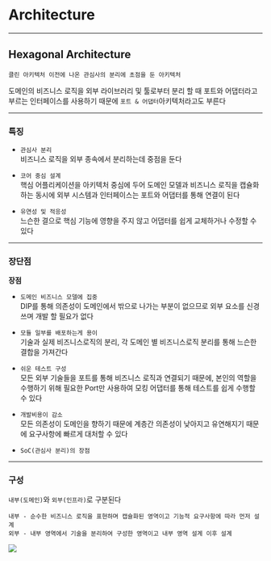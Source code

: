 # Architecture
---
## Hexagonal Architecture
```
클린 아키텍처 이전에 나온 관심사의 분리에 초점을 둔 아키텍처
```
도메인의 비즈니스 로직을 외부 라이브러리 및 툴로부터 분리 할 때 포트와 어댑터라고 부르는 인터페이스를 사용하기 때문에 `포트 & 어댑터`아키텍처라고도 부른다

---
### 특징
- `관심사 분리`   
비즈니스 로직을 외부 종속에서 분리하는데 중점을 둔다 

- `코어 중심 설계`   
핵심 어플리케이션을 아키텍처 중심에 두어 도메인 모델과 비즈니스 로직을 캡슐화하는 동시에 외부 시스템과 인터페이스는 포트와 어댑터를 통해 연결이 된다

- `유연성 및 적응성`   
느슨한 결으로 핵심 기능에 영향을 주지 않고 어댑터를 쉽게 교체하거나 수정할 수 있다

---
### 장단점
**장점**   
- `도메인 비즈니스 모델에 집중`   
DIP를 통해 의존성이 도메인에서 밖으로 나가는 부분이 없으므로 외부 요소를 신경쓰며 개발 할 필요가 없다

- `모듈 일부를 배포하는게 용이`   
기술과 실제 비즈니스로직의 분리, 각 도메인 별 비즈니스로직 분리를 통해 느슨한 결합을 가져간다

- `쉬운 테스트 구성`   
모든 외부 기술들을 포트를 통해 비즈니스 로직과 연결되기 때문에, 본인의 역할을 수행하기 위해 필요한 Port만 사용하여 모킹 어댑터를 통해 테스트를 쉽게 수행할 수 있다

- `개발비용이 감소`   
모든 의존성이 도메인을 향하기 때문에 계층간 의존성이 낮아지고 유연해지기 때문에 요구사항에 빠르게 대처할 수 있다

- `SoC(관심사 분리)의 장점`
---
### 구성
`내부(도메인)`와 `외부(인프라)`로 구분된다
```
내부 - 순수한 비즈니스 로직을 표현하며 캡슐화된 영역이고 기능적 요구사항에 따라 먼저 설계
외부 - 내부 영역에서 기술을 분리하여 구성한 영역이고 내부 영역 설계 이후 설계
```
![](https://img1.daumcdn.net/thumb/R1280x0/?scode=mtistory2&fname=https%3A%2F%2Fblog.kakaocdn.net%2Fdn%2FtUu8e%2FbtrZboajmwm%2FI7a6ea13LeLfjdvHcCAk3K%2Fimg.png)   
